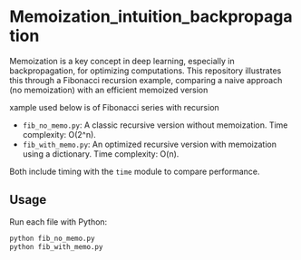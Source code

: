 # Memoization_intuition_backpropagation
Memoization is a key concept in deep learning, especially in backpropagation, for optimizing computations. This repository illustrates this through a Fibonacci recursion example, comparing a naive approach (no memoization) with an efficient memoized version

xample used below is of Fibonacci series with recursion

- `fib_no_memo.py`: A classic recursive version without memoization. Time complexity: O(2^n).
- `fib_with_memo.py`: An optimized recursive version with memoization using a dictionary. Time complexity: O(n).

Both include timing with the `time` module to compare performance.

## Usage
Run each file with Python:
```bash
python fib_no_memo.py
python fib_with_memo.py

